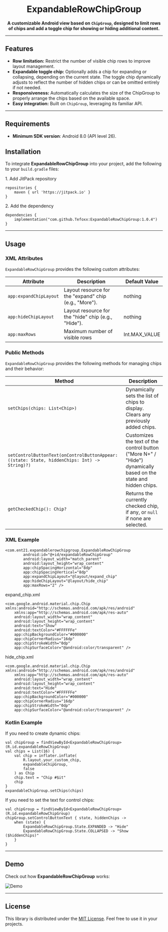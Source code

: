 <h1 align="center">ExpandableRowChipGroup</h1>

<p align="center">
    <b>A customizable Android view based on <code>ChipGroup</code>, designed to limit rows of chips and add a toggle chip for showing or hiding additional content.</b>
</p>

---

<h2>Features</h2>

<ul>
    <li><b>Row limitation:</b> Restrict the number of visible chip rows to improve layout management.</li>
    <li><b>Expandable toggle chip:</b> Optionally adds a chip for expanding or collapsing, depending on the current state. The toggle chip dynamically adjusts to reflect the number of hidden chips or can be omitted entirely if not needed.</li>
    <li><b>Responsiveness:</b> Automatically calculates the size of the ChipGroup to properly arrange the chips based on the available space.</li>
    <li><b>Easy integration:</b> Built on <code>ChipGroup</code>, leveraging its familiar API.</li>
</ul>

---

## Requirements

- **Minimum SDK version**: Android 8.0 (API level 26).

<h2>Installation</h2>

<p>To integrate <b>ExpandableRowChipGroup</b> into your project, add the following to your <code>build.gradle</code> files:</p>

<p>1. Add JitPack repository</p>

    repositories {
        maven { url 'https://jitpack.io' }
    }


<p>2. Add the dependency</p>

    dependencies {
        implementation("com.github.Tefoxx:ExpandableRowChipGroup:1.0.4")
    }

---

<h2>Usage</h2>

### XML Attributes

`ExpandableRowChipGroup` provides the following custom attributes:

| Attribute              | Description                                                                                    | Default Value |
|------------------------|------------------------------------------------------------------------------------------------|---------------|
| `app:expandChipLayout` | Layout resource for the "expand" chip (e.g., "More").                                          | nothing       |
| `app:hideChipLayout`   | Layout resource for the "hide" chip (e.g., "Hide").                                            | nothing       |
| `app:maxRows`          | Maximum number of visible rows                                                                 | Int.MAX_VALUE |

### Public Methods

`ExpandableRowChipGroup` provides the following methods for managing chips and their behavior:

| Method                                                                                         | Description                                                                                                     |
|------------------------------------------------------------------------------------------------|-----------------------------------------------------------------------------------------------------------------|
| `setChips(chips: List<Chip>)`                                                                  | Dynamically sets the list of chips to display. Clears any previously added chips.                               |
| `setControlButtonText(onControlButtonAppear: ((state: State, hiddenChips: Int) -> String)?)`   | Customizes the text of the control button ("More N+" / "Hide") dynamically based on the state and hidden chips. |
| `getCheckedChip(): Chip?`                                                                      | Returns the currently checked chip, if any, or `null` if none are selected.                                     |

<h3>XML Example</h3>

```
<com.ent21.expandablerowchipgroup.ExpandableRowChipGroup
        android:id="@+id/expandableRowChipGroup"
        android:layout_width="match_parent"
        android:layout_height="wrap_content"
        app:chipSpacingHorizontal="8dp"
        app:chipSpacingVertical="8dp"
        app:expandChipLayout="@layout/expand_chip"
        app:hideChipLayout="@layout/hide_chip"
        app:maxRows="2" />
```
expand_chip.xml
```
<com.google.android.material.chip.Chip xmlns:android="http://schemas.android.com/apk/res/android"
    xmlns:app="http://schemas.android.com/apk/res-auto"
    android:layout_width="wrap_content"
    android:layout_height="wrap_content"
    android:text="Show"
    android:textColor="#FFFFFFe"
    app:chipBackgroundColor="#000000"
    app:chipCornerRadius="16dp"
    app:chipStrokeWidth="0dp"
    app:chipSurfaceColor="@android:color/transparent" />
```
hide_chip.xml
```
<com.google.android.material.chip.Chip xmlns:android="http://schemas.android.com/apk/res/android"
    xmlns:app="http://schemas.android.com/apk/res-auto"
    android:layout_width="wrap_content"
    android:layout_height="wrap_content"
    android:text="Hide"
    android:textColor="#FFFFFFe"
    app:chipBackgroundColor="#000000"
    app:chipCornerRadius="16dp"
    app:chipStrokeWidth="0dp"
    app:chipSurfaceColor="@android:color/transparent" />
```

<h3>Kotlin Example</h3>
<p>If you need to create dynamic chips:</p>

    val chipGroup = findViewById<ExpandableRowChipGroup>(R.id.expandableRowChipGroup)
    val chips = List(16) {
        val chip = inflater.inflate(
            R.layout.your_custom_chip,
            expandableChipGroup,
            false
        ) as Chip
        chip.text = "Chip #$it"
        chip
    }
    expandableChipGroup.setChips(chips)

<p>If you need to set the text for control chips:</p>

    val chipGroup = findViewById<ExpandableRowChipGroup>(R.id.expandableRowChipGroup)
    chipGroup.setControlButtonText { state, hiddenChips ->
        when (state) {
            ExpandableRowChipGroup.State.EXPANDED -> "Hide"
            ExpandableRowChipGroup.State.COLLAPSED -> "Show ($hiddenChips)"
        }
    }

---

<h2>Demo</h2>

<p>Check out how <b>ExpandableRowChipGroup</b> works:</p>


![Demo](https://i.giphy.com/media/v1.Y2lkPTc5MGI3NjExbnE3MzY5MTZlMmU2MzA0cW9nNXQ1Z2ZocmQ3M21lcnZmamZtb2dxNiZlcD12MV9pbnRlcm5hbF9naWZfYnlfaWQmY3Q9Zw/RTR0hXr5mGZQat6WdP/giphy.gif)

---

<h2>License</h2>

<p>This library is distributed under the <a href="LICENSE">MIT License</a>. Feel free to use it in your projects.</p>
